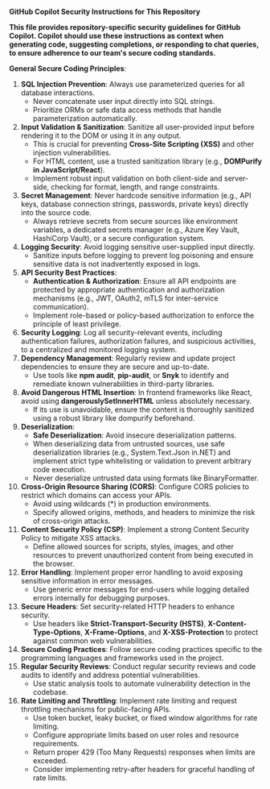**GitHub Copilot Security Instructions for This Repository**

**This file provides repository-specific security guidelines for GitHub Copilot. Copilot should use these instructions as context when generating code, suggesting completions, or responding to chat queries, to ensure adherence to our team's secure coding standards.**

**General Secure Coding Principles**:
1. **SQL Injection Prevention**: Always use parameterized queries for all database interactions. 
    - Never concatenate user input directly into SQL strings. 
    - Prioritize ORMs or safe data access methods that handle parameterization automatically.
2. **Input Validation & Sanitization**: Sanitize all user-provided input before rendering it to the DOM or using it in any output. 
    - This is crucial for preventing **Cross-Site Scripting (XSS)** and other injection vulnerabilities. 
    - For HTML content, use a trusted sanitization library (e.g., **DOMPurify in JavaScript/React**). 
    - Implement robust input validation on both client-side and server-side, checking for format, length, and range constraints.
3. **Secret Management**: Never hardcode sensitive information (e.g., API keys, database connection strings, passwords, private keys) directly into the source code. 
    - Always retrieve secrets from secure sources like environment variables, a dedicated secrets manager (e.g., Azure Key Vault, HashiCorp Vault), or a secure configuration system.
4. **Logging Security**: Avoid logging sensitive user-supplied input directly. 
    - Sanitize inputs before logging to prevent log poisoning and ensure sensitive data is not inadvertently exposed in logs.
5. **API Security Best Practices**:
    - **Authentication & Authorization**: Ensure all API endpoints are protected by appropriate authentication and authorization mechanisms (e.g., JWT, OAuth2, mTLS for inter-service communication). 
    - Implement role-based or policy-based authorization to enforce the principle of least privilege.
6. **Security Logging**: Log all security-relevant events, including authentication failures, authorization failures, and suspicious activities, to a centralized and monitored logging system.
7. **Dependency Management**: Regularly review and update project dependencies to ensure they are secure and up-to-date. 
    - Use tools like **npm audit**, **pip-audit**, or **Snyk** to identify and remediate known vulnerabilities in third-party libraries.
8. **Avoid Dangerous HTML Insertion**: In frontend frameworks like React, avoid using **dangerouslySetInnerHTML** unless absolutely necessary. 
    - If its use is unavoidable, ensure the content is thoroughly sanitized using a robust library like dompurify beforehand.
9. **Deserialization**:
    - **Safe Deserialization**: Avoid insecure deserialization patterns. 
    - When deserializing data from untrusted sources, use safe deserialization libraries (e.g., System.Text.Json in.NET) and implement strict type whitelisting or validation to prevent arbitrary code execution. 
    - Never deserialize untrusted data using formats like BinaryFormatter.
10. **Cross-Origin Resource Sharing (CORS)**: Configure CORS policies to restrict which domains can access your APIs.
    - Avoid using wildcards (*) in production environments. 
    - Specify allowed origins, methods, and headers to minimize the risk of cross-origin attacks.
11. **Content Security Policy (CSP)**: Implement a strong Content Security Policy to mitigate XSS attacks.
    - Define allowed sources for scripts, styles, images, and other resources to prevent unauthorized content from being executed in the browser.
12. **Error Handling**: Implement proper error handling to avoid exposing sensitive information in error messages.
    - Use generic error messages for end-users while logging detailed errors internally for debugging purposes.
13. **Secure Headers**: Set security-related HTTP headers to enhance security.
    - Use headers like **Strict-Transport-Security (HSTS)**, **X-Content-Type-Options**, **X-Frame-Options**, and **X-XSS-Protection** to protect against common web vulnerabilities.
14. **Secure Coding Practices**: Follow secure coding practices specific to the programming languages and frameworks used in the project.
15. **Regular Security Reviews**: Conduct regular security reviews and code audits to identify and address potential vulnerabilities.
    - Use static analysis tools to automate vulnerability detection in the codebase.
16. **Rate Limiting and Throttling**: Implement rate limiting and request throttling mechanisms for public-facing APIs.
    - Use token bucket, leaky bucket, or fixed window algorithms for rate limiting.
    - Configure appropriate limits based on user roles and resource requirements.
    - Return proper 429 (Too Many Requests) responses when limits are exceeded.
    - Consider implementing retry-after headers for graceful handling of rate limits.